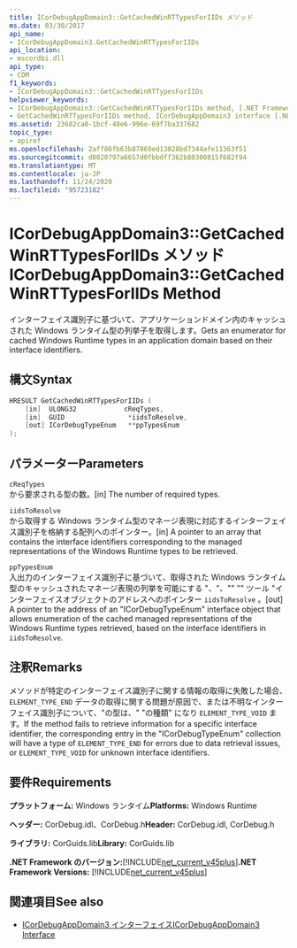 ```yaml
---
title: ICorDebugAppDomain3::GetCachedWinRTTypesForIIDs メソッド
ms.date: 03/30/2017
api_name:
- ICorDebugAppDomain3.GetCachedWinRTTypesForIIDs
api_location:
- mscordbi.dll
api_type:
- COM
f1_keywords:
- ICorDebugAppDomain3::GetCachedWinRTTypesForIIDs
helpviewer_keywords:
- ICorDebugAppDomain3::GetCachedWinRTTypesForIIDs method, [.NET Framework debugging]
- GetCachedWinRTTypesForIIDs method, ICorDebugAppDomain3 interface [.NET Framework debugging]
ms.assetid: 23682ca0-1bcf-48e6-996e-69f7ba337682
topic_type:
- apiref
ms.openlocfilehash: 2aff86fb63b87869ed13028bd7344afe11363f51
ms.sourcegitcommit: d8020797a6657d0fbbdff362b80300815f682f94
ms.translationtype: MT
ms.contentlocale: ja-JP
ms.lasthandoff: 11/24/2020
ms.locfileid: "95723182"
---
```

# <a name="icordebugappdomain3getcachedwinrttypesforiids-method"></a><span data-ttu-id="59e3f-102">ICorDebugAppDomain3::GetCachedWinRTTypesForIIDs メソッド</span><span class="sxs-lookup"><span data-stu-id="59e3f-102">ICorDebugAppDomain3::GetCachedWinRTTypesForIIDs Method</span></span>

<span data-ttu-id="59e3f-103">インターフェイス識別子に基づいて、アプリケーションドメイン内のキャッシュされた Windows ランタイム型の列挙子を取得します。</span><span class="sxs-lookup"><span data-stu-id="59e3f-103">Gets an enumerator for cached Windows Runtime types in an application domain based on their interface identifiers.</span></span>  
  
## <a name="syntax"></a><span data-ttu-id="59e3f-104">構文</span><span class="sxs-lookup"><span data-stu-id="59e3f-104">Syntax</span></span>  
  
```cpp  
HRESULT GetCachedWinRTTypesForIIDs (
    [in]  ULONG32            cReqTypes,  
    [in]  GUID                *iidsToResolve,  
    [out] ICorDebugTypeEnum   **ppTypesEnum  
);  
```  
  
## <a name="parameters"></a><span data-ttu-id="59e3f-105">パラメーター</span><span class="sxs-lookup"><span data-stu-id="59e3f-105">Parameters</span></span>  

 `cReqTypes`  
 <span data-ttu-id="59e3f-106">から要求される型の数。</span><span class="sxs-lookup"><span data-stu-id="59e3f-106">[in] The number of required types.</span></span>  
  
 `iidsToResolve`  
 <span data-ttu-id="59e3f-107">から取得する Windows ランタイム型のマネージ表現に対応するインターフェイス識別子を格納する配列へのポインター。</span><span class="sxs-lookup"><span data-stu-id="59e3f-107">[in] A pointer to an array that contains the interface identifiers corresponding to the managed representations of the Windows Runtime types to be retrieved.</span></span>  
  
 `ppTypesEnum`  
 <span data-ttu-id="59e3f-108">入出力のインターフェイス識別子に基づいて、取得された Windows ランタイム型のキャッシュされたマネージ表現の列挙を可能にする "、"、"" "" ツール "インターフェイスオブジェクトのアドレスへのポインター `iidsToResolve` 。</span><span class="sxs-lookup"><span data-stu-id="59e3f-108">[out] A pointer to the address of an "ICorDebugTypeEnum" interface object that allows enumeration of the cached managed representations of the Windows Runtime types retrieved, based on the interface identifiers in `iidsToResolve`.</span></span>  
  
## <a name="remarks"></a><span data-ttu-id="59e3f-109">注釈</span><span class="sxs-lookup"><span data-stu-id="59e3f-109">Remarks</span></span>  

 <span data-ttu-id="59e3f-110">メソッドが特定のインターフェイス識別子に関する情報の取得に失敗した場合、 `ELEMENT_TYPE_END` データの取得に関する問題が原因で、または不明なインターフェイス識別子について、"の型は、" "の種類" になり `ELEMENT_TYPE_VOID` ます。</span><span class="sxs-lookup"><span data-stu-id="59e3f-110">If the method fails to retrieve information for a specific interface identifier, the corresponding entry in the "ICorDebugTypeEnum" collection will have a type of `ELEMENT_TYPE_END` for errors due to data retrieval issues, or `ELEMENT_TYPE_VOID` for unknown interface identifiers.</span></span>  
  
## <a name="requirements"></a><span data-ttu-id="59e3f-111">要件</span><span class="sxs-lookup"><span data-stu-id="59e3f-111">Requirements</span></span>  

 <span data-ttu-id="59e3f-112">**プラットフォーム:** Windows ランタイム</span><span class="sxs-lookup"><span data-stu-id="59e3f-112">**Platforms:** Windows Runtime</span></span>  
  
 <span data-ttu-id="59e3f-113">**ヘッダー:** CorDebug.idl、CorDebug.h</span><span class="sxs-lookup"><span data-stu-id="59e3f-113">**Header:** CorDebug.idl, CorDebug.h</span></span>  
  
 <span data-ttu-id="59e3f-114">**ライブラリ:** CorGuids.lib</span><span class="sxs-lookup"><span data-stu-id="59e3f-114">**Library:** CorGuids.lib</span></span>  
  
 <span data-ttu-id="59e3f-115">**.NET Framework のバージョン:**[!INCLUDE[net_current_v45plus](../../../../includes/net-current-v45plus-md.md)]</span><span class="sxs-lookup"><span data-stu-id="59e3f-115">**.NET Framework Versions:** [!INCLUDE[net_current_v45plus](../../../../includes/net-current-v45plus-md.md)]</span></span>  
  
## <a name="see-also"></a><span data-ttu-id="59e3f-116">関連項目</span><span class="sxs-lookup"><span data-stu-id="59e3f-116">See also</span></span>

- [<span data-ttu-id="59e3f-117">ICorDebugAppDomain3 インターフェイス</span><span class="sxs-lookup"><span data-stu-id="59e3f-117">ICorDebugAppDomain3 Interface</span></span>](icordebugappdomain3-interface.md)
